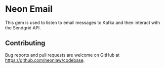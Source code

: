 # Neon Email

This gem is used to listen to email messages to Kafka and then interact with the
Sendgrid API.

## Contributing

Bug reports and pull requests are welcome on GitHub at
https://github.com/neonlaw/codebase.
